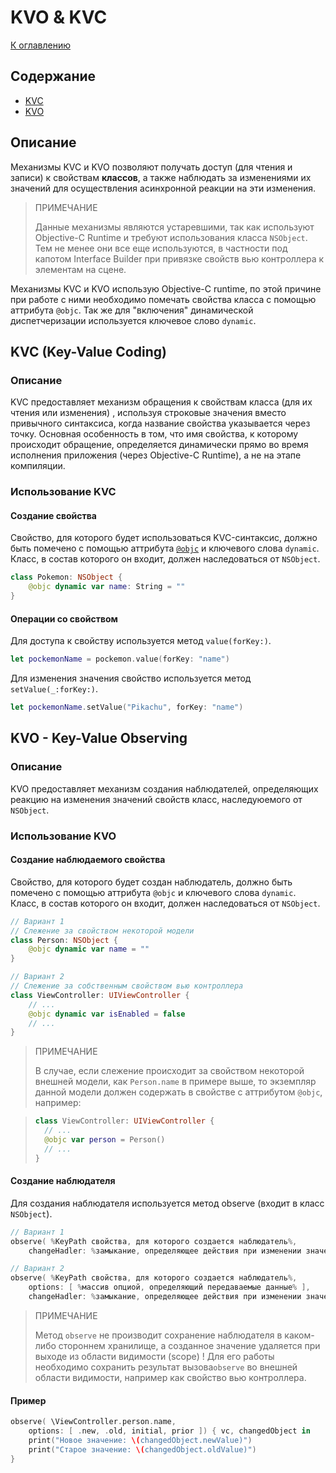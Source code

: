 # KVO & KVC

[К оглавлению](./README.md)

## Содержание

- [KVC](#kvc)
- [KVO](#kvo)

## Описание

Механизмы KVC и KVO позволяют получать доступ (для чтения и записи) к свойствам **классов**, а также наблюдать за изменениями их значений для осуществления асинхронной реакции на эти изменения.

> ПРИМЕЧАНИЕ
>
> Данные механизмы являются устаревшими, так как используют Objective-C Runtime и требуют использования класса `NSObject`. Тем не менее они все еще используются, в частности под капотом Interface Builder при привязке свойств вью контроллера к элементам на сцене.

Механизмы KVC и KVO использую Objective-C runtime, по этой причине при работе с ними необходимо помечать свойства класса с помощью аттрибута `@objc`. Так же для "включения" динамической диспетчеризации используется ключевое слово `dynamic`.
 
##  <a id="kvc"></a>KVC (Key-Value Coding)

### Описание

KVC предоставляет механизм обращения к свойствам класса (для их чтения или изменения) , используя строковые значения вместо привычного синтаксиса, когда название свойства указывается через точку. Основная особенность в том, что имя свойства, к которому происходит обращение, определяется динамически прямо во время исполнения приложения (через Objective-C Runtime), а не на этапе компиляции.

### Использование KVC

#### Создание свойства

Свойство, для которого будет использоваться KVC-синтаксис, должно быть помечено с помощью аттрибута [`@objc`](/Ch-ObjectiveCRuntime.md#objc) и ключевого слова `dynamic`. Класс, в состав которого он входит, должен наследоваться от `NSObject`.

```swift
class Pokemon: NSObject {
	@objc dynamic var name: String = ""
}
```

#### Операции со свойством

Для доступа к свойству используется метод `value(forKey:)`.

```swift
let pockemonName = pockemon.value(forKey: "name")
```

Для изменения значения свойство используется метод `setValue(_:forKey:)`.

```swift
let pockemonName.setValue("Pikachu", forKey: "name")
```

## <a id="kvo"></a>KVO - Key-Value Observing

### Описание

KVO предоставляет механизм создания наблюдателей, определяющих реакцию на изменения значений свойств класс, наследуюемого от `NSObject`.

### Использование KVO

#### Создание наблюдаемого свойства

Свойство, для которого будет создан наблюдатель, должно быть помечено с помощью аттрибута `@objc` и ключевого слова `dynamic`. Класс, в состав которого он входит, должен наследоваться от `NSObject`.

```swift
// Вариант 1
// Слежение за свойством некоторой модели
class Person: NSObject {
	@objc dynamic var name = ""
}

// Вариант 2
// Слежение за собственным свойством вью контроллера
class ViewController: UIViewController {
	// ...
	@objc dynamic var isEnabled = false
	// ...
}
```

> ПРИМЕЧАНИЕ
>
> В случае, если слежение происходит за свойством некоторой внешней модели, как `Person.name` в примере выше, то экземпляр данной модели должен содержать в свойстве с аттрибутом `@objc`, например:

> ```swift
> class ViewController: UIViewController {
> 	// ...
>	@objc var person = Person()
>	// ...
> }
> ```

#### Создание наблюдателя

Для создания наблюдателя используется метод observe (входит в класс `NSObject`).

```swift
// Вариант 1
observe( %KeyPath свойства, для которого создается наблюдатель%,
	changeHadler: %замыкание, определяющее действия при изменении значения наблюдаемого свойства%)

// Вариант 2
observe( %KeyPath свойства, для которого создается наблюдатель%,
	options: [ %массив опциой, определяющий передаваемые данные% ],
	changeHadler: %замыкание, определяющее действия при изменении значения наблюдаемого свойства%)
```

> ПРИМЕЧАНИЕ
>
> Метод `observe` не производит сохранение наблюдателя в каком-либо стороннем хранилище, а созданное значение удаляется при выходе из области видимости (scope) ! Для его работы необходимо сохранить результат вызова`observe` во внешней области видимости, например как свойство вью контроллера.

#### Пример

```swift
observe( \ViewController.person.name,
	options: [ .new, .old, initial, prior ]) { vc, changedObject in 
	print("Новое значение: \(changedObject.newValue)")
	print("Старое значение: \(changedObject.oldValue)")
}
```